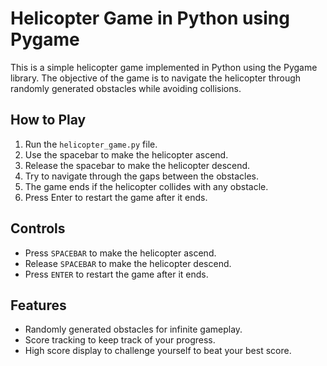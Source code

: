 # Helicopter Game in Python using Pygame

This is a simple helicopter game implemented in Python using the Pygame library. The objective of the game is to navigate the helicopter through randomly generated obstacles while avoiding collisions.

## How to Play

1. Run the `helicopter_game.py` file.
2. Use the spacebar to make the helicopter ascend.
3. Release the spacebar to make the helicopter descend.
4. Try to navigate through the gaps between the obstacles.
5. The game ends if the helicopter collides with any obstacle.
6. Press Enter to restart the game after it ends.

## Controls

- Press `SPACEBAR` to make the helicopter ascend.
- Release `SPACEBAR` to make the helicopter descend.
- Press `ENTER` to restart the game after it ends.

## Features

- Randomly generated obstacles for infinite gameplay.
- Score tracking to keep track of your progress.
- High score display to challenge yourself to beat your best score.



